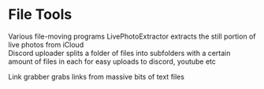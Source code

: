 # File  Tools
Various file-moving programs
LivePhotoExtractor extracts the still portion of live photos from iCloud  
Discord uploader splits a folder of files into subfolders with a certain amount of files in each for easy uploads to discord, youtube etc  

Link grabber grabs links from massive bits of text files
